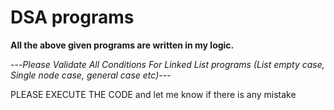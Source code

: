 # DSA programs 

**All the above given programs are written in my logic.**





---*Please Validate All Conditions For Linked List programs (List empty case, Single node case, general case etc)*---




PLEASE EXECUTE THE CODE and let me know if there is any mistake
